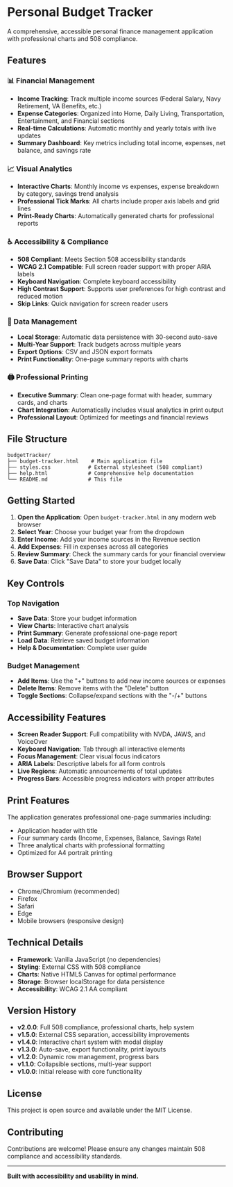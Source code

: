 # Personal Budget Tracker

A comprehensive, accessible personal finance management application with professional charts and 508 compliance.

## Features

### 📊 Financial Management
- **Income Tracking**: Track multiple income sources (Federal Salary, Navy Retirement, VA Benefits, etc.)
- **Expense Categories**: Organized into Home, Daily Living, Transportation, Entertainment, and Financial sections
- **Real-time Calculations**: Automatic monthly and yearly totals with live updates
- **Summary Dashboard**: Key metrics including total income, expenses, net balance, and savings rate

### 📈 Visual Analytics
- **Interactive Charts**: Monthly income vs expenses, expense breakdown by category, savings trend analysis
- **Professional Tick Marks**: All charts include proper axis labels and grid lines
- **Print-Ready Charts**: Automatically generated charts for professional reports

### ♿ Accessibility & Compliance
- **508 Compliant**: Meets Section 508 accessibility standards
- **WCAG 2.1 Compatible**: Full screen reader support with proper ARIA labels
- **Keyboard Navigation**: Complete keyboard accessibility
- **High Contrast Support**: Supports user preferences for high contrast and reduced motion
- **Skip Links**: Quick navigation for screen reader users

### 💾 Data Management
- **Local Storage**: Automatic data persistence with 30-second auto-save
- **Multi-Year Support**: Track budgets across multiple years
- **Export Options**: CSV and JSON export formats
- **Print Functionality**: One-page summary reports with charts

### 🖨️ Professional Printing
- **Executive Summary**: Clean one-page format with header, summary cards, and charts
- **Chart Integration**: Automatically includes visual analytics in print output
- **Professional Layout**: Optimized for meetings and financial reviews

## File Structure

```
budgetTracker/
├── budget-tracker.html    # Main application file
├── styles.css            # External stylesheet (508 compliant)
├── help.html             # Comprehensive help documentation
└── README.md             # This file
```

## Getting Started

1. **Open the Application**: Open `budget-tracker.html` in any modern web browser
2. **Select Year**: Choose your budget year from the dropdown
3. **Enter Income**: Add your income sources in the Revenue section
4. **Add Expenses**: Fill in expenses across all categories
5. **Review Summary**: Check the summary cards for your financial overview
6. **Save Data**: Click "Save Data" to store your budget locally

## Key Controls

### Top Navigation
- **Save Data**: Store your budget information
- **View Charts**: Interactive chart analysis
- **Print Summary**: Generate professional one-page report
- **Load Data**: Retrieve saved budget information
- **Help & Documentation**: Complete user guide

### Budget Management
- **Add Items**: Use the "+" buttons to add new income sources or expenses
- **Delete Items**: Remove items with the "Delete" button
- **Toggle Sections**: Collapse/expand sections with the "-/+" buttons

## Accessibility Features

- **Screen Reader Support**: Full compatibility with NVDA, JAWS, and VoiceOver
- **Keyboard Navigation**: Tab through all interactive elements
- **Focus Management**: Clear visual focus indicators
- **ARIA Labels**: Descriptive labels for all form controls
- **Live Regions**: Automatic announcements of total updates
- **Progress Bars**: Accessible progress indicators with proper attributes

## Print Features

The application generates professional one-page summaries including:
- Application header with title
- Four summary cards (Income, Expenses, Balance, Savings Rate)
- Three analytical charts with professional formatting
- Optimized for A4 portrait printing

## Browser Support

- Chrome/Chromium (recommended)
- Firefox
- Safari
- Edge
- Mobile browsers (responsive design)

## Technical Details

- **Framework**: Vanilla JavaScript (no dependencies)
- **Styling**: External CSS with 508 compliance
- **Charts**: Native HTML5 Canvas for optimal performance
- **Storage**: Browser localStorage for data persistence
- **Accessibility**: WCAG 2.1 AA compliant

## Version History

- **v2.0.0**: Full 508 compliance, professional charts, help system
- **v1.5.0**: External CSS separation, accessibility improvements
- **v1.4.0**: Interactive chart system with modal display
- **v1.3.0**: Auto-save, export functionality, print layouts
- **v1.2.0**: Dynamic row management, progress bars
- **v1.1.0**: Collapsible sections, multi-year support
- **v1.0.0**: Initial release with core functionality

## License

This project is open source and available under the MIT License.

## Contributing

Contributions are welcome! Please ensure any changes maintain 508 compliance and accessibility standards.

---

**Built with accessibility and usability in mind.**

